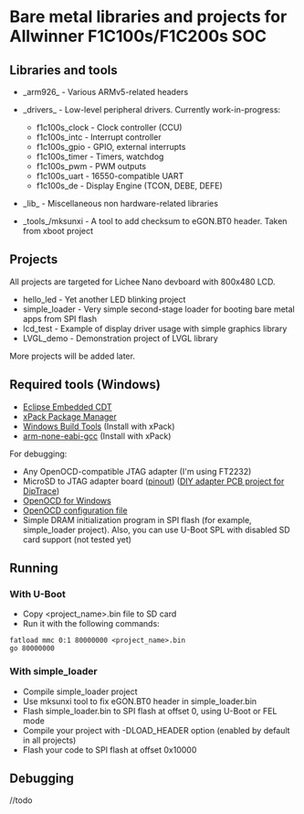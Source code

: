 # Bare metal libraries and projects for Allwinner F1C100s/F1C200s SOC

## Libraries and tools

- \_arm926_ - Various ARMv5-related headers
- \_drivers_ - Low-level peripheral drivers. Currently work-in-progress: 
    - f1c100s_clock - Clock controller (CCU)
    - f1c100s_intc - Interrupt controller
    - f1c100s_gpio - GPIO, external interrupts
    - f1c100s_timer - Timers, watchdog
    - f1c100s_pwm - PWM outputs
    - f1c100s_uart - 16550-compatible UART
    - f1c100s_de - Display Engine (TCON, DEBE, DEFE)

- \_lib_ - Miscellaneous non hardware-related libraries
- \_tools_/mksunxi - A tool to add checksum to eGON.BT0 header. Taken from xboot project

## Projects

All projects are targeted for Lichee Nano devboard with 800x480 LCD. 

- hello_led - Yet another LED blinking project
- simple_loader - Very simple second-stage loader for booting bare metal apps from SPI flash
- lcd_test - Example of display driver usage with simple graphics library
- LVGL_demo - Demonstration project of LVGL library

More projects will be added later.

## Required tools (Windows)
- [Eclipse Embedded CDT](https://projects.eclipse.org/projects/iot.embed-cdt)
- [xPack Package Manager](https://xpack.github.io/install/)
- [Windows Build Tools](https://xpack.github.io/windows-build-tools/install/) (Install with xPack)
- [arm-none-eabi-gcc](https://xpack.github.io/arm-none-eabi-gcc/install/) (Install with xPack)

For debugging:
- Any OpenOCD-compatible JTAG adapter (I'm using FT2232)
- MicroSD to JTAG adapter board ([pinout](https://linux-sunxi.org/MicroSD_Breakout)) ([DIY adapter PCB project for DipTrace](https://github.com/nminaylov/F1C100s_info/blob/master/JTAG/sd_jtag.dip))
- [OpenOCD for Windows](https://gnutoolchains.com/arm-eabi/openocd/)
- [OpenOCD configuration file](https://github.com/nminaylov/F1C100s_info/blob/master/JTAG/allwinner_f1c100s.cfg)
- Simple DRAM initialization program in SPI flash (for example, simple_loader project). Also, you can use U-Boot SPL with disabled SD card support (not tested yet)

## Running
### With U-Boot
- Copy \<project_name\>.bin file to SD card
- Run it with the following commands:
```
fatload mmc 0:1 80000000 <project_name>.bin
go 80000000
```
### With simple_loader
- Compile simple_loader project
- Use mksunxi tool to fix eGON.BT0 header in simple_loader.bin
- Flash simple_loader.bin to SPI flash at offset 0, using U-Boot or FEL mode
- Compile your project with -DLOAD_HEADER option (enabled by default in all projects)
- Flash your code to SPI flash at offset 0x10000

## Debugging
//todo